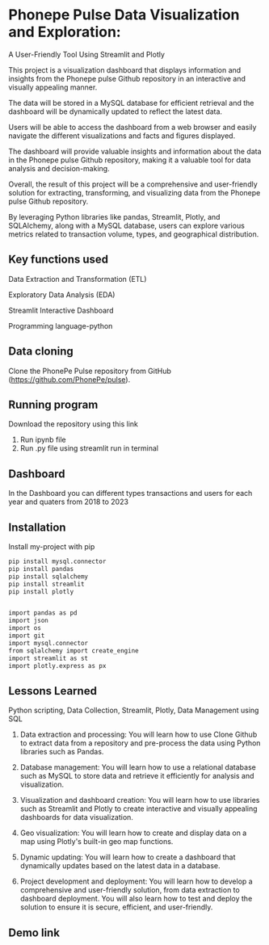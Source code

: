 
# Phonepe Pulse Data Visualization and Exploration:

A User-Friendly Tool Using Streamlit and Plotly

This project is a visualization dashboard that displays
information and insights from the Phonepe pulse Github repository in an interactive
and visually appealing manner. 

The data
will be stored in a MySQL database for efficient retrieval and the dashboard will be
dynamically updated to reflect the latest data.


Users will be able to access the dashboard from a web browser and easily navigate
the different visualizations and facts and figures displayed. 

The dashboard will
provide valuable insights and information about the data in the Phonepe pulse
Github repository, making it a valuable tool for data analysis and decision-making.


Overall, the result of this project will be a comprehensive and user-friendly solution
for extracting, transforming, and visualizing data from the Phonepe pulse Github
repository.

 By leveraging Python libraries like pandas, Streamlit, Plotly, and SQLAlchemy, along with a MySQL database, users can explore various metrics related to transaction volume, types, and geographical distribution.



## Key functions used

Data Extraction and Transformation (ETL)

Exploratory Data Analysis (EDA)

Streamlit Interactive Dashboard

Programming language-python

## Data cloning

Clone the PhonePe Pulse repository from GitHub (https://github.com/PhonePe/pulse).

## Running program

Download the repository using this link

1. Run ipynb file
2. Run .py file using streamlit run in terminal

## Dashboard

In the Dashboard you can different types transactions and users for each year and quaters from 2018 to 2023
## Installation

Install my-project with pip

```bash
pip install mysql.connector
pip install pandas
pip install sqlalchemy
pip install streamlit
pip install plotly


import pandas as pd
import json
import os
import git
import mysql.connector
from sqlalchemy import create_engine
import streamlit as st
import plotly.express as px
```
    
## Lessons Learned

Python scripting, Data Collection, Streamlit, Plotly, Data Management using SQL

1. Data extraction and processing: You will learn how to use Clone Github to
extract data from a repository and pre-process the data using Python libraries
such as Pandas.

2. Database management: You will learn how to use a relational database such
as MySQL to store data and retrieve it efficiently for analysis and visualization.

3. Visualization and dashboard creation: You will learn how to use libraries
such as Streamlit and Plotly to create interactive and visually appealing
dashboards for data visualization.

4. Geo visualization: You will learn how to create and display data on a map
using Plotly's built-in geo map functions.

5. Dynamic updating: You will learn how to create a dashboard that
dynamically updates based on the latest data in a database.

6. Project development and deployment: You will learn how to develop a
comprehensive and user-friendly solution, from data extraction to dashboard
deployment. You will also learn how to test and deploy the solution to ensure it
is secure, efficient, and user-friendly.



## Demo link

